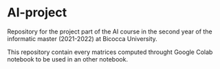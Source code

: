 # AI-project
Repository for the project part of the AI course in the second year of the informatic master (2021-2022) at Bicocca University.

This repository contain every matrices computed throught Google Colab notebook to be used in an other notebook.
